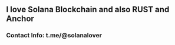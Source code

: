 
<h2 font-weight="bold">I love Solana Blockchain and also RUST and Anchor</h2>
<h3>
  Contact Info: t.me/@solanalover
</h3>
